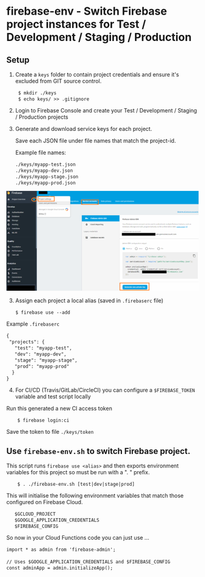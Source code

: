 # firebase-env - Switch Firebase project instances for Test / Development / Staging / Production

## Setup
    
1. Create a `keys` folder to contain project credentials and ensure it's excluded from GIT source control.

        $ mkdir ./keys
        $ echo keys/ >> .gitignore
    
2.  Login to Firebase Console and create your Test / Development / Staging / Production projects

3.  Generate and download service keys for each project.

    Save each JSON file under file names that match the project-id.
    
    Example file names:


        ./keys/myapp-test.json
        ./keys/myapp-dev.json
        ./keys/myapp-stage.json
        ./keys/myapp-prod.json


![Download Service Key](service-keys.png)

3.  Assign each project a local alias (saved in `.firebaserc` file)

        $ firebase use --add

Example `.firebaserc`

```
{
 "projects": {
   "test": "myapp-test",
   "dev": "myapp-dev",
   "stage": "myapp-stage",
   "prod": "myapp-prod"
  }
}
```

4. For CI/CD (Travis/GitLab/CircleCI) you can configure a `$FIREBASE_TOKEN` variable and test script locally

Run this generated a new CI access token

        $ firebase login:ci 

Save the token to file `./keys/token`

## Use `firebase-env.sh` to switch Firebase project.

This script runs `firebase use <alias>` and then exports 
environment variables for this project so must be run with a ". " prefix.

        $ . ./firebase-env.sh [test|dev|stage|prod]

This will initialise the following environment variables that match those configured on Firebase Cloud.

       $GCLOUD_PROJECT
       $GOOGLE_APPLICATION_CREDENTIALS
       $FIREBASE_CONFIG

So now in your Cloud Functions code you can just use ...

```
import * as admin from 'firebase-admin';

// Uses $GOOGLE_APPLICATION_CREDENTIALS and $FIREBASE_CONFIG
const adminApp = admin.initializeApp();  
```

